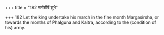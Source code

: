 +++
title = "182 मार्गशीर्षे शुभे"

+++
182	Let the king undertake his march in the fine month Margasirsha, or towards the months of Phalguna and Kaitra, according to the (condition of his) army.